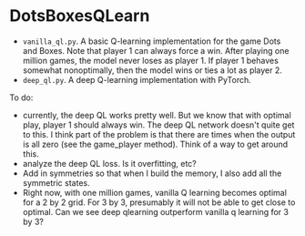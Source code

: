 # DotsBoxesQLearn

- `vanilla_ql.py`. A basic Q-learning implementation for the game Dots and Boxes. Note that player 1 can always force a win. After playing one million games, the model never loses as player 1. If player 1 behaves somewhat nonoptimally, then the model wins or ties a lot as player 2.
- `deep_ql.py`. A deep Q-learning implementation with PyTorch.



To do: 
- currently, the deep QL works pretty well. But we know that with optimal play, player 1 should always win. The deep QL network doesn't quite get to this. I think part of the problem is that there are times when the output is all zero (see the game_player method). Think of a way to get around this.
- analyze the deep QL loss. Is it overfitting, etc?
- Add in symmetries so that when I build the memory, I also add all the symmetric states.
- Right now, with one million games, vanilla Q learning becomes optimal for a 2 by 2 grid. For 3 by 3, presumably it will not be able to get close to optimal. Can we see deep qlearning outperform vanilla q learning for 3 by 3?
